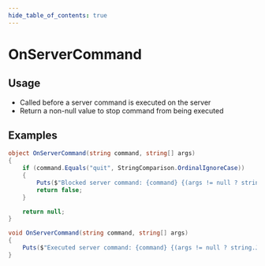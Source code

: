 ```yaml
---
hide_table_of_contents: true
---
```


# OnServerCommand

## Usage

* Called before a server command is executed on the server
* Return a non-null value to stop command from being executed

## Examples

```csharp title="Block and log command usage"
object OnServerCommand(string command, string[] args)
{
    if (command.Equals("quit", StringComparison.OrdinalIgnoreCase))
    {
        Puts($"Blocked server command: {command} {(args != null ? string.Join(" ", args) : "")}");
        return false;
    }

    return null;
}
```

```csharp title="Allow and log command usage"
void OnServerCommand(string command, string[] args)
{
    Puts($"Executed server command: {command} {(args != null ? string.Join(" ", args) : "")}");
}
```
